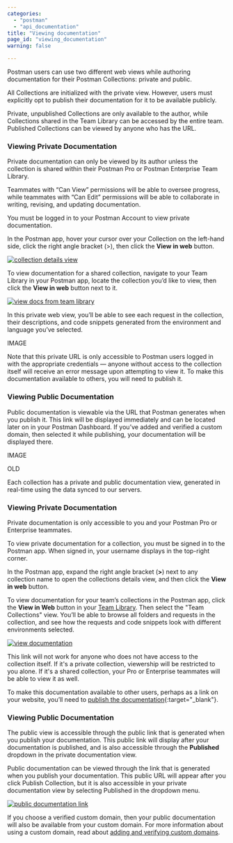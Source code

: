 ```yaml
---
categories:
  - "postman"
  - "api_documentation"
title: "Viewing documentation"
page_id: "viewing_documentation"
warning: false

---
```

Postman users can use two different web views while authoring documentation for their Postman Collections: private and public. 

All Collections are initialized with the private view. However, users must explicitly opt to publish their documentation for it to be available publicly. 

Private, unpublished Collections are only available to the author, while Collections shared in the Team Library can be accessed by the entire team. Published Collections can be viewed by anyone who has the URL.

### Viewing Private Documentation

Private documentation can only be viewed by its author unless the collection is shared within their Postman Pro or Postman Enterprise Team Library. 

Teammates with “Can View” permissions will be able to oversee progress, while teammates with “Can Edit” permissions will be able to collaborate in writing, revising, and updating documentation. 

You must be logged in to your Postman Account to view private documentation.

In the Postman app, hover your cursor over your Collection on the left-hand side, click the right angle bracket (>), then click the **View in web** button. 

[![collection details view](https://s3.amazonaws.com/postman-static-getpostman-com/postman-docs/docs-private-view.png)](https://s3.amazonaws.com/postman-static-getpostman-com/postman-docs/docs-private-view.png)

To view documentation for a shared collection, navigate to your Team Library in your Postman app, locate the collection you’d like to view, then click the **View in web** button next to it.  

[![view docs from team library](https://s3.amazonaws.com/postman-static-getpostman-com/postman-docs/docs-teamlib-view.png)](https://s3.amazonaws.com/postman-static-getpostman-com/postman-docs/docs-teamlib-view.png)

In this private web view, you’ll be able to see each request in the collection, their descriptions, and code snippets generated from the environment and language you’ve selected.

IMAGE

Note that this private URL is only accessible to Postman users logged in with the appropriate credentials — anyone without access to the collection itself will receive an error message upon attempting to view it.
To make this documentation available to others, you will need to publish it.

### Viewing Public Documentation

Public documentation is viewable via the URL that Postman generates when you publish it. This link will be displayed immediately and can be located later on in your Postman Dashboard. If you’ve added and verified a custom domain, then selected it while publishing, your documentation will be displayed there.

IMAGE








OLD

Each collection has a private and public documentation view, generated in real-time using the data synced to our servers. 

### Viewing Private Documentation

Private documentation is only accessible to you and your Postman Pro or Enterprise teammates. 

To view private documentation for a collection, you must be signed in to the Postman app. When signed in, your username displays in the top-right corner.

In the Postman app, expand the right angle bracket (**>**) next to any collection name to open the collections details view, and then click the **View in web** button.



To view documentation for your team’s collections in the Postman app, click the **View in Web** button in your [Team Library](/docs/postman/team_library/sharing). Then select the "Team Collections" view. You’ll be able to browse all folders and requests in the collection, and see how the requests and code snippets look with different environments selected.



[![view documentation](https://s3.amazonaws.com/postman-static-getpostman-com/postman-docs/docs-viewing.png)](https://s3.amazonaws.com/postman-static-getpostman-com/postman-docs/docs-viewing.png)

This link will not work for anyone who does not have access to the collection itself. If it's a private collection, viewership will be restricted to you alone. If it's a shared collection, your Pro or Enterprise teammates will be able to view it as well.

To make this documentation available to other users, perhaps as a link on your website, you’ll need to [publish the documentation](https://app.getpostman.com/dashboard/collections/team){:target="_blank"}.

### Viewing Public Documentation

The public view is accessible through the public link that is generated when you publish your documentation. This public link will display after your documentation is published, and is also accessible through the **Published** dropdown in the private documentation view.

Public documentation can be viewed through the link that is generated when you publish your documentation. This public URL will appear after you click Publish Collection, but it is also accessible in your private documentation view by selecting Published in the dropdown menu.


[![public documentation link](https://s3.amazonaws.com/postman-static-getpostman-com/postman-docs/docs-public-view.png)](https://s3.amazonaws.com/postman-static-getpostman-com/postman-docs/docs-public-view.png)

If you choose a verified custom domain, then your public documentation will also be available from your custom domain. For more information about using a custom domain, read about [adding and verifying custom domains](/docs/postman/api_documentation/adding_and_verifying_custom_domains).
